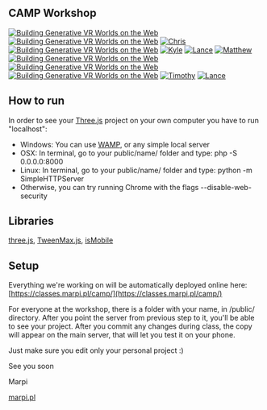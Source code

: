 ## CAMP Workshop

[![Building Generative VR Worlds on the Web](/thumbs/index.jpg "Building Generative VR Worlds on the Web")](http://classes.marpi.pl/camp/)
[![Building Generative VR Worlds on the Web](/thumbs/audio_reactive.jpg "Building Generative VR Worlds on the Web")](http://classes.marpi.pl/camp/audio_reactive.html)
[![Chris](/thumbs/chris.jpg "Chris")](http://classes.marpi.pl/camp/public/chris)
[![Building Generative VR Worlds on the Web](/thumbs/class.jpg "Building Generative VR Worlds on the Web")](http://classes.marpi.pl/camp/class.html)
[![Kyle](/thumbs/kyle.jpg "Kyle")](http://classes.marpi.pl/camp/public/kyle)
[![Lance](/thumbs/lance.jpg "Lance")](http://classes.marpi.pl/camp/public/lance)
[![Matthew](/thumbs/matthew_w_diamonds.jpg "Matthew")](http://classes.marpi.pl/camp/public/matthew_w/diamonds.html)
[![Building Generative VR Worlds on the Web](/thumbs/monkey_music.jpg "Building Generative VR Worlds on the Web")](http://classes.marpi.pl/camp/monkey_music.html)
[![Building Generative VR Worlds on the Web](/thumbs/pretzel.jpg "Building Generative VR Worlds on the Web")](http://classes.marpi.pl/camp/pretzel.html)
[![Building Generative VR Worlds on the Web](/thumbs/pyramid.jpg "Building Generative VR Worlds on the Web")](http://classes.marpi.pl/camp/pyramid.html)
[![Timothy](/thumbs/timothy.jpg "Timothy")](http://classes.marpi.pl/camp/public/timothy)
[![Lance](/thumbs/vian.jpg "Vian")](http://classes.marpi.pl/camp/public/vian)

How to run
-------

In order to see your [Three.js](http://threejs.org) project on your own computer you have to run "localhost":

- Windows: You can use [WAMP](http://www.wampserver.com/en/), or any simple local server
- OSX: In terminal, go to your public/name/ folder and type: php -S 0.0.0.0:8000
- Linux: In terminal, go to your public/name/ folder and type: python -m SimpleHTTPServer
- Otherwise, you can try running Chrome with the flags --disable-web-security

Libraries
-------

[three.js](https://github.com/mrdoob/three.js/), [TweenMax.js](https://greensock.com/tweenmax), [isMobile](https://github.com/kaimallea/isMobile)

Setup
-------

Everything we're working on will be automatically deployed online here: [https://classes.marpi.pl/camp/](https://classes.marpi.pl/camp/)

For everyone at the workshop, there is a folder with your name, in /public/ directory. After you point the server from previous step to it, you'll be able to see your project. After you commit any changes during class, the copy will appear on the main server, that will let you test it on your phone. 

Just make sure you edit only your personal project :)

See you soon  

Marpi  

[marpi.pl](https://marpi.pl)